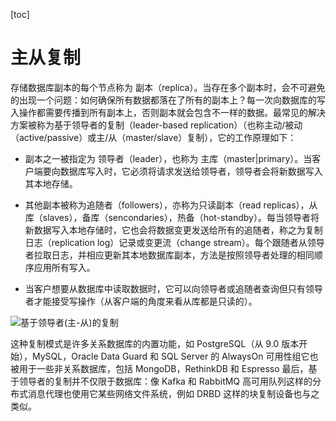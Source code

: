 [toc]

# 主从复制

存储数据库副本的每个节点称为 副本（replica）。当存在多个副本时，会不可避免的出现一个问题：如何确保所有数据都落在了所有的副本上？每一次向数据库的写入操作都需要传播到所有副本上，否则副本就会包含不一样的数据。最常见的解决方案被称为基于领导者的复制（leader-based replication）（也称主动/被动（active/passive）或主/从（master/slave）复制），它的工作原理如下：

- 副本之一被指定为 领导者（leader），也称为 主库（master|primary）。当客户端要向数据库写入时，它必须将请求发送给领导者，领导者会将新数据写入其本地存储。

- 其他副本被称为追随者（followers），亦称为只读副本（read replicas），从库（slaves），备库（sencondaries），热备（hot-standby）。每当领导者将新数据写入本地存储时，它也会将数据变更发送给所有的追随者，称之为复制日志（replication log）记录或变更流（change stream）。每个跟随者从领导者拉取日志，并相应更新其本地数据库副本，方法是按照领导者处理的相同顺序应用所有写入。

- 当客户想要从数据库中读取数据时，它可以向领导者或追随者查询但只有领导者才能接受写操作（从客户端的角度来看从库都是只读的）。

![基于领导者(主-从)的复制](https://s2.ax1x.com/2020/02/08/1WwR1O.png)

这种复制模式是许多关系数据库的内置功能，如 PostgreSQL（从 9.0 版本开始），MySQL，Oracle Data Guard 和 SQL Server 的 AlwaysOn 可用性组它也被用于一些非关系数据库，包括 MongoDB，RethinkDB 和 Espresso 最后，基于领导者的复制并不仅限于数据库：像 Kafka 和 RabbitMQ 高可用队列这样的分布式消息代理也使用它某些网络文件系统，例如 DRBD 这样的块复制设备也与之类似。
